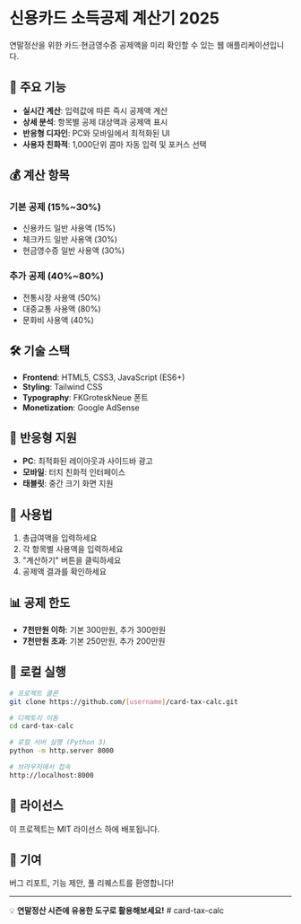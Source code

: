 # 신용카드 소득공제 계산기 2025

연말정산을 위한 카드·현금영수증 공제액을 미리 확인할 수 있는 웹 애플리케이션입니다.

## 🚀 주요 기능

- **실시간 계산**: 입력값에 따른 즉시 공제액 계산
- **상세 분석**: 항목별 공제 대상액과 공제액 표시
- **반응형 디자인**: PC와 모바일에서 최적화된 UI
- **사용자 친화적**: 1,000단위 콤마 자동 입력 및 포커스 선택

## 💰 계산 항목

### 기본 공제 (15%~30%)
- 신용카드 일반 사용액 (15%)
- 체크카드 일반 사용액 (30%)
- 현금영수증 일반 사용액 (30%)

### 추가 공제 (40%~80%)
- 전통시장 사용액 (50%)
- 대중교통 사용액 (80%)
- 문화비 사용액 (40%)

## 🛠️ 기술 스택

- **Frontend**: HTML5, CSS3, JavaScript (ES6+)
- **Styling**: Tailwind CSS
- **Typography**: FKGroteskNeue 폰트
- **Monetization**: Google AdSense

## 📱 반응형 지원

- **PC**: 최적화된 레이아웃과 사이드바 광고
- **모바일**: 터치 친화적 인터페이스
- **태블릿**: 중간 크기 화면 지원

## 🎯 사용법

1. 총급여액을 입력하세요
2. 각 항목별 사용액을 입력하세요
3. "계산하기" 버튼을 클릭하세요
4. 공제액 결과를 확인하세요

## 📊 공제 한도

- **7천만원 이하**: 기본 300만원, 추가 300만원
- **7천만원 초과**: 기본 250만원, 추가 200만원

## 🔧 로컬 실행

```bash
# 프로젝트 클론
git clone https://github.com/[username]/card-tax-calc.git

# 디렉토리 이동
cd card-tax-calc

# 로컬 서버 실행 (Python 3)
python -m http.server 8000

# 브라우저에서 접속
http://localhost:8000
```

## 📝 라이선스

이 프로젝트는 MIT 라이선스 하에 배포됩니다.

## 🤝 기여

버그 리포트, 기능 제안, 풀 리퀘스트를 환영합니다!

---

💡 **연말정산 시즌에 유용한 도구로 활용해보세요!** #   c a r d - t a x - c a l c  
 
